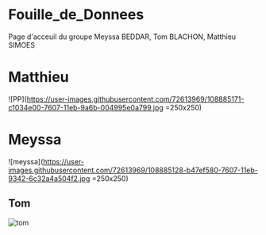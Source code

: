 # Fouille_de_Donnees
Page d'acceuil du groupe Meyssa BEDDAR, Tom BLACHON, Matthieu SIMOES

# Matthieu
![PP](https://user-images.githubusercontent.com/72613969/108885171-c1034e00-7607-11eb-9a6b-004995e0a799.jpg =250x250)

# Meyssa
![meyssa](https://user-images.githubusercontent.com/72613969/108885128-b47ef580-7607-11eb-9342-6c32a4a504f2.jpg =250x250)

## Tom
![tom](https://user-images.githubusercontent.com/72613969/108885222-d5474b00-7607-11eb-9b74-22c7e3ebdcef.jpg=250x250)
